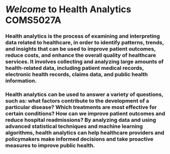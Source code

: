 # __*Welcome* to Health Analytics COMS5027A__

### Health analytics is the process of examining and interpreting data related to healthcare, in order to identify patterns, trends, and insights that can be used to improve patient outcomes, reduce costs, and enhance the overall quality of healthcare services. It involves collecting and analyzing large amounts of health-related data, including patient medical records, electronic health records, claims data, and public health information.

### Health analytics can be used to answer a variety of questions, such as: what factors contribute to the development of a particular disease? Which treatments are most effective for certain conditions? How can we improve patient outcomes and reduce hospital readmissions? By analyzing data and using advanced statistical techniques and machine learning algorithms, health analytics can help healthcare providers and policymakers make informed decisions and take proactive measures to improve public health.